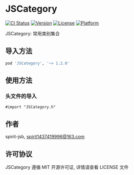 # JSCategory

[![CI Status](http://img.shields.io/travis/菅思博/JSCategory.svg?style=flat)](https://travis-ci.org/菅思博/JSCategory)
[![Version](https://img.shields.io/cocoapods/v/JSCategory.svg?style=flat)](http://cocoapods.org/pods/JSCategory)
[![License](https://img.shields.io/cocoapods/l/JSCategory.svg?style=flat)](http://cocoapods.org/pods/JSCategory)
[![Platform](https://img.shields.io/cocoapods/p/JSCategory.svg?style=flat)](http://cocoapods.org/pods/JSCategory)

JSCategory: 常用类别集合

## 导入方法
```ruby
pod 'JSCategory', '~> 1.2.0'
```

## 使用方法

### 头文件的导入
```objc
#import "JSCategory.h"
```

## 作者

spirit-jsb, spirit1437419996@163.com

## 许可协议

JSCategory 遵循 MIT 开源许可证, 详情请查看 LICENSE 文件
